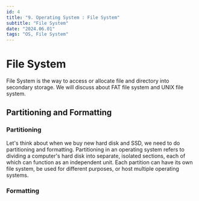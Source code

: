 ```yaml
---
id: 4
title: "9. Operating System : File System"
subtitle: "File System"
date: "2024.06.01"
tags: "OS, File System"
---
```

# File System
File System is the way to access or allocate file and directory into secondary storage. We will discuss about FAT file system and UNIX file system.

## Partitioning and Formatting
### Partitioning
Let's think about when we buy new hard disk and SSD, we need to do partitioning and formatting. Partitioning in an operating system refers to dividing a computer's hard disk into separate, isolated sections, each of which can function as an independent unit. Each partition can have its own file system, be used for different purposes, or host multiple operating systems.
### Formatting

